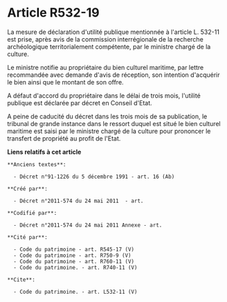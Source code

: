 # Article R532-19

La mesure de déclaration d'utilité publique mentionnée à l'article L. 532-11 est prise, après avis de la commission
interrégionale de la recherche archéologique territorialement compétente, par le ministre chargé de la culture. 

Le ministre notifie au propriétaire du bien culturel maritime, par lettre recommandée avec demande d'avis de réception, son
intention d'acquérir le bien ainsi que le montant de son offre. 

A défaut d'accord du propriétaire dans le délai de trois mois, l'utilité publique est déclarée par décret en Conseil d'Etat. 

A peine de caducité du décret dans les trois mois de sa publication, le tribunal de grande instance dans le ressort duquel
est situé le bien culturel maritime est saisi par le ministre chargé de la culture pour prononcer le transfert de propriété
au profit de l'Etat.

**Liens relatifs à cet article**

	**Anciens textes**:

	  - Décret n°91-1226 du 5 décembre 1991 - art. 16 (Ab)

	**Créé par**:

	  - Décret n°2011-574 du 24 mai 2011  - art.

	**Codifié par**:

	  - Décret n°2011-574 du 24 mai 2011 Annexe - art.

	**Cité par**:

	  - Code du patrimoine - art. R545-17 (V)
	  - Code du patrimoine - art. R750-9 (V)
	  - Code du patrimoine - art. R760-11 (V)
	  - Code du patrimoine. - art. R740-11 (V)

	**Cite**:

	  - Code du patrimoine. - art. L532-11 (V)
